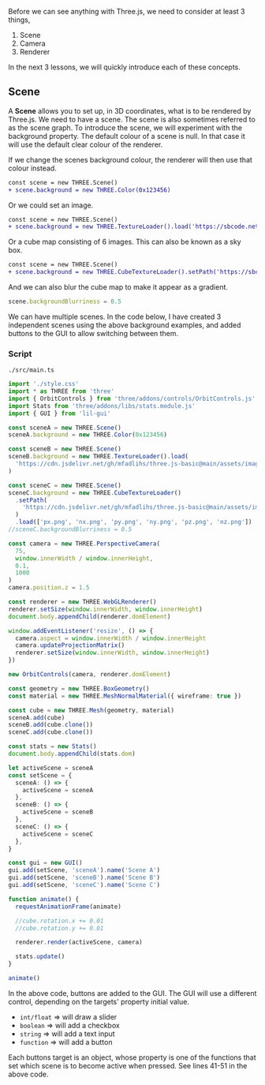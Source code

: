 Before we can see anything with Three.js, we need to consider at least 3 things,

1. Scene
2. Camera
3. Renderer

In the next 3 lessons, we will quickly introduce each of these concepts.

## Scene

A **Scene** allows you to set up, in 3D coordinates, what is to be rendered by Three.js.
We need to have a scene. The scene is also sometimes referred to as the scene graph.
To introduce the scene, we will experiment with the background property.
The default colour of a scene is null. In that case it will use the default clear colour of the renderer.

If we change the scenes background colour, the renderer will then use that colour instead.

```diff
const scene = new THREE.Scene()
+ scene.background = new THREE.Color(0x123456)
```

Or we could set an image.

```diff
const scene = new THREE.Scene()
+ scene.background = new THREE.TextureLoader().load('https://sbcode.net/img/grid.png')
```

Or a cube map consisting of 6 images. This can also be known as a sky box.

```diff
const scene = new THREE.Scene()
+ scene.background = new THREE.CubeTextureLoader().setPath('https://sbcode.net/img/').load(['px.png', 'nx.png', 'py.png', 'ny.png', 'pz.png', 'nz.png'])
```

And we can also blur the cube map to make it appear as a gradient.

```ts
scene.backgroundBlurriness = 0.5
```

We can have multiple scenes. In the code below, I have created 3 independent scenes using the above background examples, and added buttons to the GUI to allow switching between them.

### Script

`./src/main.ts`

```ts
import './style.css'
import * as THREE from 'three'
import { OrbitControls } from 'three/addons/controls/OrbitControls.js'
import Stats from 'three/addons/libs/stats.module.js'
import { GUI } from 'lil-gui'

const sceneA = new THREE.Scene()
sceneA.background = new THREE.Color(0x123456)

const sceneB = new THREE.Scene()
sceneB.background = new THREE.TextureLoader().load(
  'https://cdn.jsdelivr.net/gh/mfadlihs/three.js-basic@main/assets/images/grid.png'
)

const sceneC = new THREE.Scene()
sceneC.background = new THREE.CubeTextureLoader()
  .setPath(
    'https://cdn.jsdelivr.net/gh/mfadlihs/three.js-basic@main/assets/images/'
  )
  .load(['px.png', 'nx.png', 'py.png', 'ny.png', 'pz.png', 'nz.png'])
//sceneC.backgroundBlurriness = 0.5

const camera = new THREE.PerspectiveCamera(
  75,
  window.innerWidth / window.innerHeight,
  0.1,
  1000
)
camera.position.z = 1.5

const renderer = new THREE.WebGLRenderer()
renderer.setSize(window.innerWidth, window.innerHeight)
document.body.appendChild(renderer.domElement)

window.addEventListener('resize', () => {
  camera.aspect = window.innerWidth / window.innerHeight
  camera.updateProjectionMatrix()
  renderer.setSize(window.innerWidth, window.innerHeight)
})

new OrbitControls(camera, renderer.domElement)

const geometry = new THREE.BoxGeometry()
const material = new THREE.MeshNormalMaterial({ wireframe: true })

const cube = new THREE.Mesh(geometry, material)
sceneA.add(cube)
sceneB.add(cube.clone())
sceneC.add(cube.clone())

const stats = new Stats()
document.body.appendChild(stats.dom)

let activeScene = sceneA
const setScene = {
  sceneA: () => {
    activeScene = sceneA
  },
  sceneB: () => {
    activeScene = sceneB
  },
  sceneC: () => {
    activeScene = sceneC
  },
}

const gui = new GUI()
gui.add(setScene, 'sceneA').name('Scene A')
gui.add(setScene, 'sceneB').name('Scene B')
gui.add(setScene, 'sceneC').name('Scene C')

function animate() {
  requestAnimationFrame(animate)

  //cube.rotation.x += 0.01
  //cube.rotation.y += 0.01

  renderer.render(activeScene, camera)

  stats.update()
}

animate()
```

In the above code, buttons are added to the GUI. The GUI will use a different control, depending on the targets' property initial value.

- `int/float` ⇒ will draw a slider
- `boolean` ⇒ will add a checkbox
- `string` ⇒ will add a text input
- `function` ⇒ will add a button

Each buttons target is an object, whose property is one of the functions that set which scene is to become active when pressed. See lines 41-51 in the above code.
